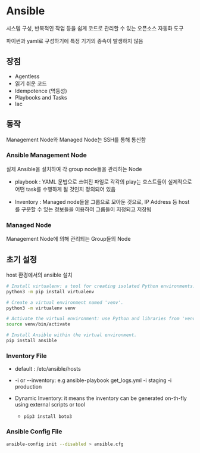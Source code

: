 # Ansible

시스템 구성, 반복적인 작업 등을 쉽게 코드로 관리할 수 있는 오픈소스 자동화 도구

파이썬과 yaml로 구성하기에 특정 기기의 종속이 발생하지 않음

## 장점

- Agentless
- 읽기 쉬운 코드
- Idempotence (멱등성)
- Playbooks and Tasks
- Iac

## 동작

Management Node와 Managed Node는 SSH를 통해 통신함

### Ansible Management Node

실제 Ansible을 설치하여 각 group node들을 관리하는 Node

- playbook
  : YAML 문법으로 쓰여진 파일로 각각의 play는 호스트들이 실제적으로 어떤 task를 수행하게 될 것인지 정의되어 있음

- Inventory
  : Managed node들을 그룹으로 모아둔 것으로, IP Address 등 host를 구분할 수 있는 정보들을 이용하여 그룹들이 지정되고 저장됨

### Managed Node

Management Node에 의해 관리되는 Group들의 Node

## 초기 설정

host 환경에서의 ansible 설치

```zsh
# Install virtualenv: a tool for creating isolated Python environments.
python3 -m pip install virtualenv

# Create a virtual environment named 'venv'.
python3 -m virtualenv venv

# Activate the virtual environment: use Python and libraries from 'venv'.
source venv/bin/activate

# Install Ansible within the virtual environment.
pip install ansible
```

### Inventory File

- default : /etc/ansible/hosts
- -i or --inventory: e.g ansible-playbook get_logs.yml -i staging -i production
- Dynamic Inventory: it means the inventory can be generated on-th-fly using external scripts or tool

  - `pip3 install boto3`

### Ansible Config File

```zsh
ansible-config init --disabled > ansible.cfg
```
